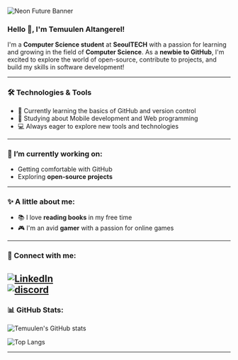 ![Neon Future Banner](https://images-wixmp-ed30a86b8c4ca887773594c2.wixmp.com/f/cfdd82eb-f593-4454-a7b6-5df8d6108258/deq0q04-818189f7-d764-493c-83a4-c76a264b1c58.jpg?token=eyJ0eXAiOiJKV1QiLCJhbGciOiJIUzI1NiJ9.eyJzdWIiOiJ1cm46YXBwOjdlMGQxODg5ODIyNjQzNzNhNWYwZDQxNWVhMGQyNmUwIiwiaXNzIjoidXJuOmFwcDo3ZTBkMTg4OTgyMjY0MzczYTVmMGQ0MTVlYTBkMjZlMCIsIm9iaiI6W1t7InBhdGgiOiJcL2ZcL2NmZGQ4MmViLWY1OTMtNDQ1NC1hN2I2LTVkZjhkNjEwODI1OFwvZGVxMHEwNC04MTgxODlmNy1kNzY0LTQ5M2MtODNhNC1jNzZhMjY0YjFjNTguanBnIn1dXSwiYXVkIjpbInVybjpzZXJ2aWNlOmZpbGUuZG93bmxvYWQiXX0.Od1l6eMpbJp-ILjKk-7RhbT5jrAh_OcY3msgULie4Cs)

### Hello 👋, I'm Temuulen Altangerel!

I'm a **Computer Science student** at **SeoulTECH** with a passion for learning and growing in the field of **Computer Science**. As a **newbie to GitHub**, I'm excited to explore the world of open-source, contribute to projects, and build my skills in software development!

---
### 🛠️ Technologies & Tools
- 🚀 Currently learning the basics of GitHub and version control
- 📱 Studying about Mobile development and Web programming
- 💻 Always eager to explore new tools and technologies
---
### 🌱 I’m currently working on:
- Getting comfortable with GitHub 
- Exploring **open-source projects** 
---
### ✨ A little about me:
- 📚 I love **reading books** in my free time
- 🎮 I'm an avid **gamer** with a passion for online games
---
### 🔗 Connect with me:
[![LinkedIn](https://img.shields.io/badge/Instagram-E4405F?style=for-the-badge&logo=instagram&logoColor=white)](https://www.instagram.com/temuulen0_o/?igsh=MW96czI4M3NiYWQyeA%3D%3D)  
[![discord](https://img.shields.io/badge/contact-me-blue?logo=discord&logoColor=white)](https://discord.gg/z38psysj)
---
### 📊 GitHub Stats:
![Temuulen's GitHub stats](https://github-readme-stats.vercel.app/api?username=temuulen&show_icons=true&theme=radical)

![Top Langs](https://github-readme-stats.vercel.app/api/top-langs/?username=temuulen&layout=compact&theme=radical)

---

